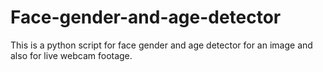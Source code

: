 # Face-gender-and-age-detector
This is a python script for face gender and age detector for an image and also for live webcam footage.
